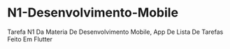 # N1-Desenvolvimento-Mobile
Tarefa N1 Da Materia De Desenvolvimento Mobile, App De Lista De Tarefas Feito Em Flutter
